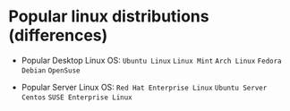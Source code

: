 # Popular linux distributions (differences)

- Popular Desktop Linux OS: `Ubuntu Linux` `Linux Mint` `Arch Linux` `Fedora` `Debian` `OpenSuse`

- Popular Server Linux OS: `Red Hat Enterprise Linux` `Ubuntu Server` `Centos` `SUSE Enterprise Linux`
